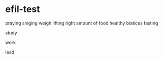 # efil-test

praying
singing
weigh lifting
right amount of food
healthy biatices
fasting

study

work

lead

